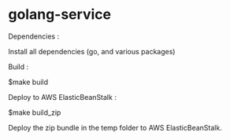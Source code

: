 # golang-service

Dependencies :

Install all dependencies (go, and various packages)


Build :

$make build


Deploy to AWS ElasticBeanStalk :

$make build_zip


Deploy the zip bundle in the temp folder to AWS ElasticBeanStalk.

